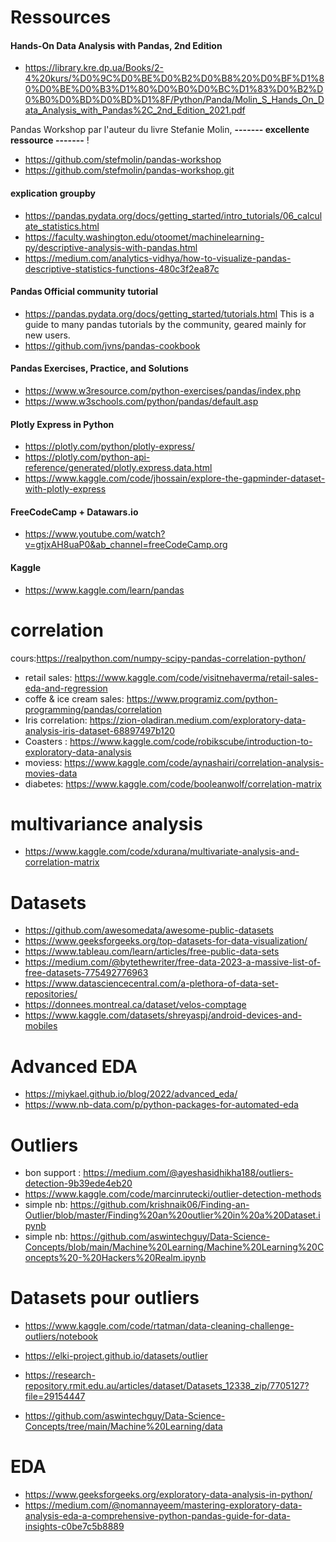 # Ressources

#### Hands-On Data Analysis with Pandas, 2nd Edition
* https://library.kre.dp.ua/Books/2-4%20kurs/%D0%9C%D0%BE%D0%B2%D0%B8%20%D0%BF%D1%80%D0%BE%D0%B3%D1%80%D0%B0%D0%BC%D1%83%D0%B2%D0%B0%D0%BD%D0%BD%D1%8F/Python/Panda/Molin_S_Hands_On_Data_Analysis_with_Pandas%2C_2nd_Edition_2021.pdf
  
Pandas Workshop par l'auteur du livre Stefanie Molin, 
**------- excellente ressource -------** !
* https://github.com/stefmolin/pandas-workshop
* https://github.com/stefmolin/pandas-workshop.git

#### explication groupby
* https://pandas.pydata.org/docs/getting_started/intro_tutorials/06_calculate_statistics.html
* https://faculty.washington.edu/otoomet/machinelearning-py/descriptive-analysis-with-pandas.html
* https://medium.com/analytics-vidhya/how-to-visualize-pandas-descriptive-statistics-functions-480c3f2ea87c

#### Pandas Official community tutorial
* https://pandas.pydata.org/docs/getting_started/tutorials.html
This is a guide to many pandas tutorials by the community, geared mainly for new users.
* https://github.com/jvns/pandas-cookbook

#### Pandas Exercises, Practice, and Solutions
* https://www.w3resource.com/python-exercises/pandas/index.php
* https://www.w3schools.com/python/pandas/default.asp

#### Plotly Express in Python
* https://plotly.com/python/plotly-express/
* https://plotly.com/python-api-reference/generated/plotly.express.data.html
* https://www.kaggle.com/code/jhossain/explore-the-gapminder-dataset-with-plotly-express

#### FreeCodeCamp + Datawars.io
* https://www.youtube.com/watch?v=gtjxAH8uaP0&ab_channel=freeCodeCamp.org

#### Kaggle 
* https://www.kaggle.com/learn/pandas

# correlation
cours:https://realpython.com/numpy-scipy-pandas-correlation-python/

* retail sales: https://www.kaggle.com/code/visitnehaverma/retail-sales-eda-and-regression
* coffe & ice cream sales: https://www.programiz.com/python-programming/pandas/correlation
* Iris correlation: https://zion-oladiran.medium.com/exploratory-data-analysis-iris-dataset-68897497b120
* Coasters : https://www.kaggle.com/code/robikscube/introduction-to-exploratory-data-analysis
* moviess: https://www.kaggle.com/code/aynashairi/correlation-analysis-movies-data
* diabetes: https://www.kaggle.com/code/booleanwolf/correlation-matrix

# multivariance analysis
* https://www.kaggle.com/code/xdurana/multivariate-analysis-and-correlation-matrix

# Datasets
* https://github.com/awesomedata/awesome-public-datasets
* https://www.geeksforgeeks.org/top-datasets-for-data-visualization/
* https://www.tableau.com/learn/articles/free-public-data-sets
* https://medium.com/@bytethewriter/free-data-2023-a-massive-list-of-free-datasets-775492776963
* https://www.datasciencecentral.com/a-plethora-of-data-set-repositories/
* https://donnees.montreal.ca/dataset/velos-comptage
* https://www.kaggle.com/datasets/shreyaspj/android-devices-and-mobiles



# Advanced EDA
* https://miykael.github.io/blog/2022/advanced_eda/
* https://www.nb-data.com/p/python-packages-for-automated-eda



# Outliers
* bon support : https://medium.com/@ayeshasidhikha188/outliers-detection-9b39ede4eb20
* https://www.kaggle.com/code/marcinrutecki/outlier-detection-methods
* simple nb: https://github.com/krishnaik06/Finding-an-Outlier/blob/master/Finding%20an%20outlier%20in%20a%20Dataset.ipynb
* simple nb: https://github.com/aswintechguy/Data-Science-Concepts/blob/main/Machine%20Learning/Machine%20Learning%20Concepts%20-%20Hackers%20Realm.ipynb
  

# Datasets pour outliers
* https://www.kaggle.com/code/rtatman/data-cleaning-challenge-outliers/notebook
* https://elki-project.github.io/datasets/outlier
* https://research-repository.rmit.edu.au/articles/dataset/Datasets_12338_zip/7705127?file=29154447

* https://github.com/aswintechguy/Data-Science-Concepts/tree/main/Machine%20Learning/data




# EDA
* https://www.geeksforgeeks.org/exploratory-data-analysis-in-python/
* https://medium.com/@nomannayeem/mastering-exploratory-data-analysis-eda-a-comprehensive-python-pandas-guide-for-data-insights-c0be7c5b8889
